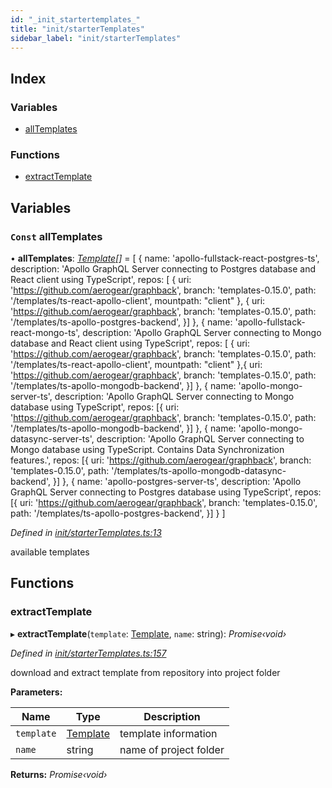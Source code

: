```yaml
---
id: "_init_startertemplates_"
title: "init/starterTemplates"
sidebar_label: "init/starterTemplates"
---
```


## Index

### Variables

* [allTemplates](_init_startertemplates_.md#const-alltemplates)

### Functions

* [extractTemplate](_init_startertemplates_.md#extracttemplate)

## Variables

### `Const` allTemplates

• **allTemplates**: *[Template](../interfaces/_init_templatemetadata_.template.md)[]* = [
  {
    name: 'apollo-fullstack-react-postgres-ts',
    description: 'Apollo GraphQL Server connecting to Postgres database and React client using TypeScript',
    repos: [
      {
        uri: 'https://github.com/aerogear/graphback',
        branch: 'templates-0.15.0',
        path: '/templates/ts-react-apollo-client',
        mountpath: "client"
      }, {
        uri: 'https://github.com/aerogear/graphback',
        branch: 'templates-0.15.0',
        path: '/templates/ts-apollo-postgres-backend',
      }]
  },
  {
    name: 'apollo-fullstack-react-mongo-ts',
    description: 'Apollo GraphQL Server connecting to Mongo database and React client using TypeScript',
    repos: [
      {
        uri: 'https://github.com/aerogear/graphback',
        branch: 'templates-0.15.0',
        path: '/templates/ts-react-apollo-client',
        mountpath: "client"
      },{
        uri: 'https://github.com/aerogear/graphback',
        branch: 'templates-0.15.0',
        path: '/templates/ts-apollo-mongodb-backend',
      }]
  },
  {
    name: 'apollo-mongo-server-ts',
    description: 'Apollo GraphQL Server connecting to Mongo database using TypeScript',
    repos: [{
      uri: 'https://github.com/aerogear/graphback',
      branch: 'templates-0.15.0',
      path: '/templates/ts-apollo-mongodb-backend',
    }]
  },
  {
    name: 'apollo-mongo-datasync-server-ts',
    description: 'Apollo GraphQL Server connecting to Mongo database using TypeScript. Contains Data Synchronization features.',
    repos: [{
      uri: 'https://github.com/aerogear/graphback',
      branch: 'templates-0.15.0',
      path: '/templates/ts-apollo-mongodb-datasync-backend',
    }]
  },
  {
    name: 'apollo-postgres-server-ts',
    description: 'Apollo GraphQL Server connecting to Postgres database using TypeScript',
    repos: [{
      uri: 'https://github.com/aerogear/graphback',
      branch: 'templates-0.15.0',
      path: '/templates/ts-apollo-postgres-backend',
    }]
  }
]

*Defined in [init/starterTemplates.ts:13](https://github.com/aerogear/graphback/blob/b39280e7/packages/create-graphback/src/init/starterTemplates.ts#L13)*

available templates

## Functions

###  extractTemplate

▸ **extractTemplate**(`template`: [Template](../interfaces/_init_templatemetadata_.template.md), `name`: string): *Promise‹void›*

*Defined in [init/starterTemplates.ts:157](https://github.com/aerogear/graphback/blob/b39280e7/packages/create-graphback/src/init/starterTemplates.ts#L157)*

download and extract template from repository into project folder

**Parameters:**

Name | Type | Description |
------ | ------ | ------ |
`template` | [Template](../interfaces/_init_templatemetadata_.template.md) | template information |
`name` | string | name of project folder  |

**Returns:** *Promise‹void›*
